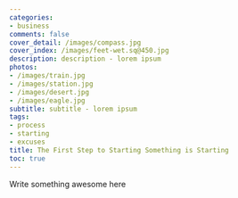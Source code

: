 ```yaml
---
categories:
- business
comments: false
cover_detail: /images/compass.jpg
cover_index: /images/feet-wet.sq@450.jpg
description: description - lorem ipsum
photos:
- /images/train.jpg
- /images/station.jpg
- /images/desert.jpg
- /images/eagle.jpg
subtitle: subtitle - lorem ipsum
tags:
- process
- starting
- excuses
title: The First Step to Starting Something is Starting
toc: true
---
```

Write something awesome here